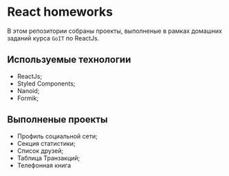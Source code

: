 # React homeworks

В этом репозитории собраны проекты, выполненые в рамках домашних заданий курса
`GoIT` по ReactJs.

## Используемые технологии

- ReactJs;
- Styled Components;
- Nanoid;
- Formik;

## Выполненые проекты

- Профиль социальной сети;
- Секция статистики;
- Список друзей;
- Таблица Транзакций;
- Телефонная книга
